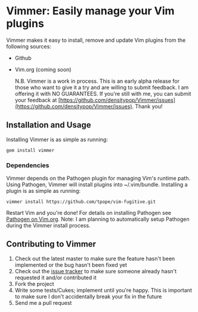 # Vimmer: Easily manage your Vim plugins #

Vimmer makes it easy to install, remove and update Vim plugins from the following sources:

- Github
- Vim.org (coming soon)

  N.B. Vimmer is a work in process. This is an early alpha release for those who want to give it a try and are willing to submit feedback. I am offering it with NO GUARANTEES. If you're still with me, you can submit your feedback at [https://github.com/densitypop/Vimmer/issues](https://github.com/densitypop/Vimmer/issues). Thank you!

## Installation and Usage ##

Installing Vimmer is as simple as running:

    gem install vimmer

### Dependencies ###

Vimmer depends on the Pathogen plugin for managing Vim's runtime path. Using Pathogen, Vimmer will install plugins into ~/.vim/bundle. Installing a plugin is as simple as running:

    vimmer install https://github.com/tpope/vim-fugitive.git

Restart Vim and you're done! For details on installing Pathogen see [Pathogen on Vim.org](http://www.vim.org/scripts/script.php?script_id=2332). Note: I am planning to automatically setup Pathogen during the Vimmer install process.

## Contributing to Vimmer ##

1. Check out the latest master to make sure the feature hasn't been implemented or the bug hasn't been fixed yet
2. Check out the [issue tracker](http://github.com/densitypop/Vimmer/issues) to make sure someone already hasn't requested it and/or contributed it
3. Fork the project
4. Write some tests/Cukes; implement until you're happy. This is important to make sure I don't accidentally break your fix in the future
5. Send me a pull request

